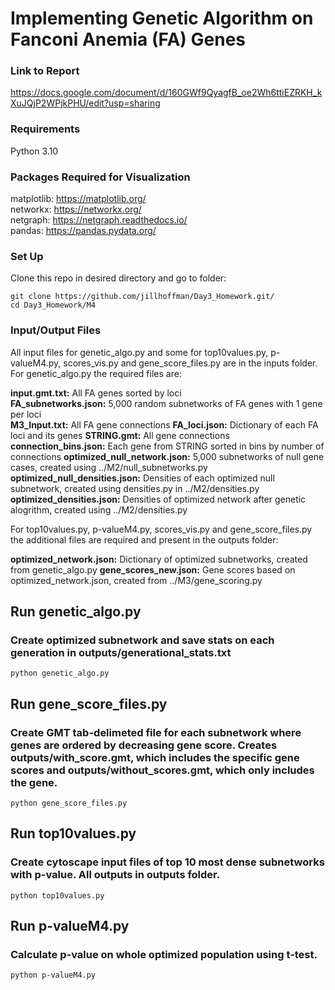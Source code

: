 # Implementing Genetic Algorithm on Fanconi Anemia (FA) Genes

### Link to Report 
https://docs.google.com/document/d/160GWf9QyagfB_oe2Wh6ttiEZRKH_kXuJQjP2WPjkPHU/edit?usp=sharing 

### Requirements
Python 3.10  

### Packages Required for Visualization
matplotlib: https://matplotlib.org/  
networkx: https://networkx.org/  
netgraph: https://netgraph.readthedocs.io/    
pandas: https://pandas.pydata.org/ 

### Set Up 
Clone this repo in desired directory and go to folder:

    git clone https://github.com/jillhoffman/Day3_Homework.git/
    cd Day3_Homework/M4

### Input/Output Files  

All input files for genetic_algo.py and some for top10values.py, p-valueM4.py, scores_vis.py and gene_score_files.py are in the inputs folder. For genetic_algo.py the required files are: 

**input.gmt.txt:** All FA genes sorted by loci  
**FA_subnetworks.json:** 5,000 random subnetworks of FA genes with 1 gene per loci  
**M3_Input.txt:** All FA gene connections
**FA_loci.json:** Dictionary of each FA loci and its genes
**STRING.gmt:** All gene connections
**connection_bins.json:** Each gene from STRING sorted in bins by number of connections
**optimized_null_network.json:** 5,000 subnetworks of null gene cases, created using ../M2/null_subnetworks.py
**optimized_null_densities.json:** Densities of each optimized null subnetwork, created using densities.py in ../M2/densities.py
**optimized_densities.json:** Densities of optimized network after genetic alogrithm, created using ../M2/densities.py


For top10values.py, p-valueM4.py, scores_vis.py and gene_score_files.py the additional files are required and present in the outputs folder:

**optimized_network.json:** Dictionary of optimized subnetworks, created from genetic_algo.py 
**gene_scores_new.json:** Gene scores based on optimized_network.json, created from ../M3/gene_scoring.py

## Run genetic_algo.py
### Create optimized subnetwork and save stats on each generation in outputs/generational_stats.txt

    python genetic_algo.py

## Run gene_score_files.py
### Create GMT tab-delimeted file for each subnetwork where genes are ordered by decreasing gene score. Creates outputs/with_score.gmt, which includes the specific gene scores and outputs/without_scores.gmt, which only includes the gene.

    python gene_score_files.py

## Run top10values.py
### Create cytoscape input files of top 10 most dense subnetworks with p-value. All outputs in outputs folder.

    python top10values.py

## Run p-valueM4.py
### Calculate p-value on whole optimized population using t-test.

    python p-valueM4.py
